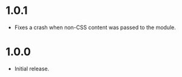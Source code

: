 # 1.0.1

* Fixes a crash when non-CSS content was passed to the module.

# 1.0.0

* Initial release.
